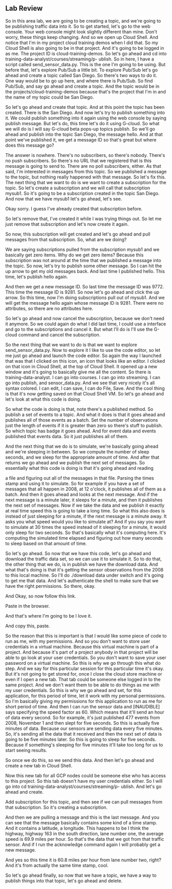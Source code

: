 ## Lab Review

So in this area lab, we are going to be creating a topic, and we're going to be publishing traffic data into it. So to get started, let's go to the web console. Your web console might look slightly different than mine. Don't worry, these things keep changing. And so we open up Cloud Shell. And notice that I'm in my project cloud training demos when I did that. So my Cloud Shell is also going to be in that project. And it's going to be logged in as me. The project ID is cloud-training-demos. So let's go ahead and cd into training-data-analyst/courses/streaming/p- ublish. So in here, I have a script called send_sensor_data.py. This is the one I'm going to be using. But before that, let's explore Pub/Sub a little bit. To explore Pub/Sub let's go ahead and create a topic called San Diego. So there's two ways to do it. One way would be to go up here, and where there is Pub/Sub. So find Pub/Sub, and say go ahead and create a topic. And the topic would be in the projects/cloud-training-demos because that's the project that I'm in and the name of my topic could be San Diego.

So let's go ahead and create that topic. And at this point the topic has been created. There is the San Diego. And now let's try to publish something into it. We could publish something into it again using the web console by saying publish message. But let's do, this time let's do it using G-cloud. So what we will do is I will say G-cloud beta pops-up topics publish. So we'll go ahead and publish into the topic San Diego, the message hello. And at that point we've published it, we get a message ID so that's great but where does this message go?

The answer is nowhere. There's no subscribers, so there's nobody. There's no push subscribers. So there's no URL that we registered that is this message is going to send to. There are no poll subscribers, either. As that said, I'm interested in messages from this topic. So we published a message to the topic, but nothing really happened with that message. So let's fix this. The next thing that we want to do is we want to create a subscription for the topic. So let's create a subscription and we will call that subscription mysub1. So it's going to be a subscription created in the topic San Diego. And now that we have mysub1 let's go ahead, let's see.

Okay sorry. I guess I've already created that subscription before.

So let's remove that, I've created it while I was trying things out. So let me just remove that subscription and let's now create it again.

So now, this subscription will get created and let's go ahead and pull messages from that subscription. So, what are we doing?

We are saying subscriptions pulled from the subscription mysub1 and we basically get zero items. Why do we get zero items? Because this subscription was not around at the time that we published a message into the topic. So now, let's try to publish some other message. So I can hit the up arrow to get my old messages back. And last time I published hello. This time, let's publish hello again.

And then we get a new message ID. So last time the message ID was 9772. This time the message ID is 9281. So now let's go ahead and click the up arrow. So this time, now I'm doing subscriptions pull out of mysub1. And we will get the message hello again whose message ID is 9281. There were no attributes, so there are no attributes here.

So let's go ahead and now cancel the subscription, because we don't need it anymore. So we could again do what I did last time, I could use a interface and go to the subscriptions and cancel it. But what I'll do is I'll use the G-cloud command and cancel the subscription.

So the next thing that we want to do is that we want to explore send_sensor_data.py. Now to explore it I like to use the code editor, so let me just go ahead and launch the code editor. So again the way I launched that was that I clicked on this icon, an icon that looks like an editor. I clicked on that icon in Cloud Shell, at the top of Cloud Shell. It opened up a new window and it's going to basically give me all the content. So there is training-data-analyst. I can go into courses. I can go into streaming. I can go into publish, and sensor_data.py. And we see that very nicely it's all syntax colored. I can edit, I can save, I can do File, Save. And the cool thing is that it's now getting saved on that Cloud Shell VM. So let's go ahead and let's look at what this code is doing.

So what the code is doing is that, note there's a published method. So publish a set of events to a topic. And what it does is that it goes ahead and publishes all of those events as a batch. Set the number of observations just the length of events if it is greater than zero so there's stuff to publish. So which topic has badge it goes ahead. And for event data and events published that events data. So it just publishes all of them.

And the next thing that we do is to simulate, we're basically going ahead and we're sleeping in between. So we compute the number of sleep seconds, and we sleep for the appropriate amount of time. And after that returns we go ahead and we publish the next set of messages. So essentially what this code is doing is that it's going ahead and reading

a file and figuring out all of the messages in that file. Parsing the times stamp and using it to simulate. So for example if you have a set of messages that all happen in 2008, at 12 o'clock, it publishes all of them as a batch. And then it goes ahead and looks at the next message. And if the next message is a minute later, it sleeps for a minute, and then it publishes the next set of messages. Now if we take the data and we publish it exactly at real time speed this is going to take a long time. So what this also does is instead of just sleeping for a minute, if the next message is a minute away. It asks you what speed would you like to simulate at? And if you say you want to simulate at 30 times the speed instead of it sleeping for a minute, it would only sleep for two seconds. So that's basically what it's computing here. It's computing the simulated time elapsed and figuring out how many seconds to sleep based on that amount of time.

So let's go ahead. So now that we have this code, let's go ahead and download the traffic data set, so we can use it to simulate it. So to do that, the other thing that we do, is in publish we have the download data. And what that's doing is that it's getting the sensor observations from the 2008 to this local machine. So I'll do ./download data under switch and it's going to get me that data. And let's authenticate the shell to make sure that we have the right permissions. So there, okay.

And Okay, so now follow this link.

Paste in the browser.

And that's where I'm going to be I love it.

And copy this, paste.

So the reason that this is important is that I would like some piece of code to run as me, with my permissions. And so you don't want to store user credentials in a virtual machine. Because this virtual machine is part of a project. And because it's part of a project anybody in that project will be able to go look at your user credentials. So you don't want to save your user password on a virtual machine. So this is why we go through this what do step. And we say for this particular session for this particular time it's okay. But it's not going to get stored for, once I close the cloud store machine or even if I open a new tab. That tab could be someone else logged in to the same project. And we don't want them to be able to do things as me with my user credentials. So this is why we go ahead and set, for this application, for this period of time, let it work with my personal permissions. So I'm basically giving my permissions for this application to run as me for short period of time. And then I can run the sensor data and [INAUDIBLE] says specifying the speed factor as 60. Which means that it'll send an hour of data every second. So for example, it's just published 477 events from 2008, November 1 and then slept for five seconds. So this is actually five minutes of data. Because our sensors are sending data every five minutes. So, it's sending all the data that it received and then the next set of data is going to be five minutes later. So this is going to sleep for five seconds. Because if something's sleeping for five minutes it'll take too long for us to start seeing results.

So once we do this, so we send this data. And then let's go ahead and create a new tab in Cloud Shell.

Now this new tab for all GCP nodes could be someone else who has access to this project. So this tab doesn't have my user credentials either. So I will go into cd training-data-analyst/courses/streaming/p- ublish. And let's go ahead and create.

Add subscription for this topic, and then see if we can pull messages from that subscription. So it's creating a subscription.

And then we are pulling a message and this is the last message. And you can see that the message basically contains some kind of a time stamp. And it contains a latitude, a longitude. This happens to be I think the highway, highway 163 in the south direction, lane number one, the average speed is 69.9 miles per hour. So that's the data that we got from that traffic sensor. And if I run the acknowledge command again I will probably get a new message.

And yes so this time it is 60.8 miles per hour from lane number two, right? And it's from actually the same time stamp, cool.

So let's go ahead finally, so now that we have a topic, we have a way to publish things into that topic, let's go ahead and delete.
